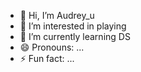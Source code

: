 - 👋 Hi, I’m  Audrey_u
- 👀 I’m interested in playing
- 🌱 I’m currently learning DS
- 😄 Pronouns: ...
- ⚡ Fun fact: ...

<!---
Audrey_U is a ✨ special ✨ repository because its `README.md` (this file) appears on your GitHub profile.
You can click the Preview link to take a look at your changes.
--->
